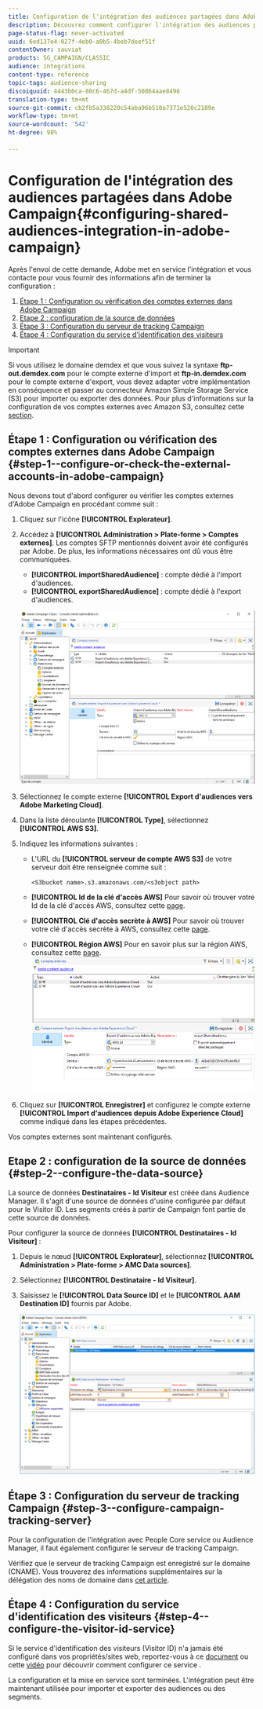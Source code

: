 ```yaml
---
title: Configuration de l'intégration des audiences partagées dans Adobe Campaign
description: Découvrez comment configurer l'intégration des audiences partagées
page-status-flag: never-activated
uuid: 6ed137e4-027f-4eb0-a0b5-4beb7deef51f
contentOwner: sauviat
products: SG_CAMPAIGN/CLASSIC
audience: integrations
content-type: reference
topic-tags: audience-sharing
discoiquuid: 4443b0ca-80c6-467d-a4df-50864aae8496
translation-type: tm+mt
source-git-commit: cb2fb5a338220c54aba96b510a7371e520c2189e
workflow-type: tm+mt
source-wordcount: '542'
ht-degree: 98%

---
```



# Configuration de l&#39;intégration des audiences partagées dans Adobe Campaign{#configuring-shared-audiences-integration-in-adobe-campaign}

Après l&#39;envoi de cette demande, Adobe met en service l&#39;intégration et vous contacte pour vous fournir des informations afin de terminer la configuration :

1. [Étape 1 : Configuration ou vérification des comptes externes dans Adobe Campaign ](#step-1--configure-or-check-the-external-accounts-in-adobe-campaign)
1. [Etape 2 : configuration de la source de données](#step-2--configure-the-data-source)
1. [Étape 3 : Configuration du serveur de tracking Campaign ](#step-3--configure-campaign-tracking-server)
1. [Étape 4 : Configuration du service d&#39;identification des visiteurs](#step-4--configure-the-visitor-id-service)

>[!IMPORTANT]
>
>Si vous utilisez le domaine demdex et que vous suivez la syntaxe **ftp-out.demdex.com** pour le compte externe d&#39;import et **ftp-in.demdex.com** pour le compte externe d&#39;export, vous devez adapter votre implémentation en conséquence et passer au connecteur Amazon Simple Storage Service (S3) pour importer ou exporter des données. Pour plus d&#39;informations sur la configuration de vos comptes externes avec Amazon S3, consultez cette [section](../../integrations/using/configuring-shared-audiences-integration-in-adobe-campaign.md#step-1--configure-or-check-the-external-accounts-in-adobe-campaign).

## Étape 1 : Configuration ou vérification des comptes externes dans Adobe Campaign        {#step-1--configure-or-check-the-external-accounts-in-adobe-campaign}

Nous devons tout d&#39;abord configurer ou vérifier les comptes externes d&#39;Adobe Campaign en procédant comme suit :

1. Cliquez sur l&#39;icône **[!UICONTROL Explorateur]**.
1. Accédez à **[!UICONTROL Administration > Plate-forme > Comptes externes]**. Les comptes SFTP mentionnés doivent avoir été configurés par Adobe. De plus, les informations nécessaires ont dû vous être communiquées.

   * **[!UICONTROL importSharedAudience]** : compte dédié à l&#39;import d&#39;audiences.
   * **[!UICONTROL exportSharedAudience]** : compte dédié à l&#39;export d&#39;audiences.

   ![](assets/aam_config_1.png)

1. Sélectionnez le compte externe **[!UICONTROL Export d&#39;audiences vers Adobe Marketing Cloud]**.

1. Dans la liste déroulante **[!UICONTROL Type]**, sélectionnez **[!UICONTROL AWS S3]**.

1. Indiquez les informations suivantes :

   * L&#39;URL du **[!UICONTROL serveur de compte AWS S3]** de votre serveur doit être renseignée comme suit :

      ```
      <S3bucket name>.s3.amazonaws.com/<s3object path>
      ```

   * **[!UICONTROL Id de la clé d&#39;accès AWS]**
Pour savoir où trouver votre Id de la clé d&#39;accès AWS, consultez cette [page](https://docs.aws.amazon.com/general/latest/gr/aws-sec-cred-types.html#access-keys-and-secret-access-keys).

   * **[!UICONTROL Clé d&#39;accès secrète à AWS]**
Pour savoir où trouver votre clé d&#39;accès secrète à AWS, consultez cette [page](https://aws.amazon.com/fr/blogs/security/wheres-my-secret-access-key/).

   * **[!UICONTROL Région AWS]**
Pour en savoir plus sur la région AWS, consultez cette [page](https://aws.amazon.com/fr/about-aws/global-infrastructure/regions_az/).
   ![](assets/aam_config_2.png)

1. Cliquez sur **[!UICONTROL Enregistrer]** et configurez le compte externe **[!UICONTROL Import d&#39;audiences depuis Adobe Experience Cloud]** comme indiqué dans les étapes précédentes.

Vos comptes externes sont maintenant configurés.

## Etape 2 : configuration de la source de données {#step-2--configure-the-data-source}

La source de données **Destinataires - Id Visiteur** est créée dans Audience Manager. Il s&#39;agit d&#39;une source de données d&#39;usine configurée par défaut pour le Visitor ID. Les segments créés à partir de Campaign font partie de cette source de données.

Pour configurer la source de données **[!UICONTROL Destinataires - Id Visiteur]** :

1. Depuis le nœud **[!UICONTROL Explorateur]**, sélectionnez **[!UICONTROL Administration > Plate-forme > AMC Data sources]**.
1. Sélectionnez **[!UICONTROL Destinataire - Id Visiteur]**.
1. Saisissez le **[!UICONTROL Data Source ID]** et le **[!UICONTROL AAM Destination ID]** fournis par Adobe.

   ![](assets/aam_config_3.png)

## Étape 3 : Configuration du serveur de tracking Campaign       {#step-3--configure-campaign-tracking-server}

Pour la configuration de l&#39;intégration avec People Core service ou Audience Manager, il faut également configurer le serveur de tracking Campaign.

Vérifiez que le serveur de tracking Campaign est enregistré sur le domaine (CNAME). Vous trouverez des informations supplémentaires sur la délégation des noms de domaine dans [cet article](https://helpx.adobe.com/fr/campaign/kb/domain-name-delegation.html).

## Étape 4 : Configuration du service d&#39;identification des visiteurs {#step-4--configure-the-visitor-id-service}

Si le service d&#39;identification des visiteurs (Visitor ID) n&#39;a jamais été configuré dans vos propriétés/sites web, reportez-vous à ce [document](https://docs.adobe.com/content/help/fr-FR/id-service/using/implementation/setup-aam-analytics.html) ou cette [vidéo](https://helpx.adobe.com/fr/marketing-cloud/how-to/email-marketing.html#step-two) pour découvrir comment configurer ce service .

La configuration et la mise en service sont terminées. L&#39;intégration peut être maintenant utilisée pour importer et exporter des audiences ou des segments.
